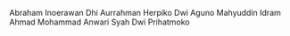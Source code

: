 Abraham Inoerawan
Dhi Aurrahman
Herpiko Dwi Aguno
Mahyuddin Idram Ahmad
Mohammad Anwari
Syah Dwi Prihatmoko